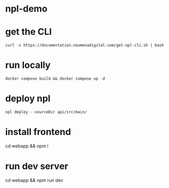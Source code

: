 # npl-demo

# get the CLI
`curl -s https://documentation.noumenadigital.com/get-npl-cli.sh | bash`

# run locally
`docker compose build && docker compose up -d`

# deploy npl
`npl deploy --sourceDir api/src/main/`

# install frontend
cd webapp && npm i

# run dev server
cd webapp && npm run dev
